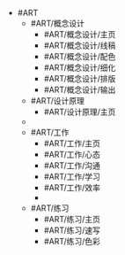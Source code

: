 
- #ART 
	- #ART/概念设计
		- #ART/概念设计/主页 
		- #ART/概念设计/线稿
		- #ART/概念设计/配色
		- #ART/概念设计/细化
		- #ART/概念设计/排版
		- #ART/概念设计/输出
	- #ART/设计原理
		- #ART/设计原理/主页    
	- 
	- #ART/工作
		- #ART/工作/主页 
		- #ART/工作/心态
		- #ART/工作/沟通
		- #ART/工作/学习
		- #ART/工作/效率
		- 
	- #ART/练习
		- #ART/练习/主页  
		- #ART/练习/速写
		- #ART/练习/色彩